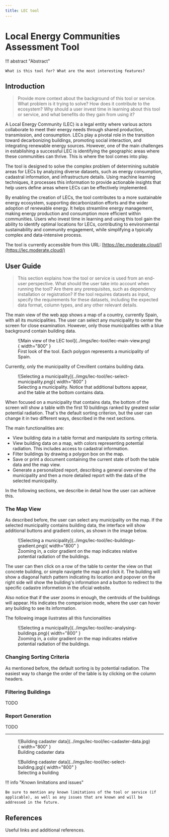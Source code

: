 ```yaml
---
title: LEC tool
---
```

# Local Energy Communities Assessment Tool

!!! abstract "Abstract"

    What is this tool for? What are the most interesting features?

## Introduction

> Provide more context about the background of this tool or service. What problem is it trying to solve? How does it contribute to the ecosystem? Why should a user invest time in learning about this tool or service, and what benefits do they gain from using it?

A Local Energy Community (LEC) is a legal entity where various actors collaborate to meet their energy needs through shared production, transmission, and consumption. LECs play a pivotal role in the transition toward decarbonizing buildings, promoting social interaction, and integrating renewable energy sources. However, one of the main challenges in establishing a successful LEC is identifying the geographic areas where these communities can thrive. This is where the tool comes into play.

The tool is designed to solve the complex problem of determining suitable areas for LECs by analyzing diverse datasets, such as energy consumption, cadastral information, and infrastructure details. Using machine learning techniques, it processes this information to provide actionable insights that help users define areas where LECs can be effectively implemented.

By enabling the creation of LECs, the tool contributes to a more sustainable energy ecosystem, supporting decarbonization efforts and the wider adoption of renewable energy. It helps streamline energy management, making energy production and consumption more efficient within communities. Users who invest time in learning and using this tool gain the ability to identify optimal locations for LECs, contributing to environmental sustainability and community engagement, while simplifying a typically complex and data-intensive process.

The tool is currently accessible from this URL: [https://lec.moderate.cloud/](https://lec.moderate.cloud/)

## User Guide

> This section explains how the tool or service is used from an end-user perspective. What should the user take into account when running the tool? Are there any prerequisites, such as dependency installation or registration? If the tool requires datasets as input, specify the requirements for these datasets, including the expected data format, column types, and any other relevant details.

The main view of the web app shows a map of a country, currently Spain, with all its municipalities. The user can select any municipality to center the screen for close examination. However, only those municipalities with a blue background contain building data.

<figure markdown="span">
  ![Main view of the LEC tool](../imgs/lec-tool/lec-main-view.png){ width="800" }
  <figcaption>First look of the tool. Each polygon represents a municipality of Spain.</figcaption>
</figure>

Currently, only the municipality of Crevillent contains building data.

<figure markdown="span">
  ![Selecting a municipality](../imgs/lec-tool/lec-select-municipality.png){ width="800" }
  <figcaption>Selecting a municipality. Notice that additional buttons appear, and the table at the bottom contains data.</figcaption>
</figure>

When focused on a municipality that contains data, the bottom of the screen will show a table with the first 10 buildings ranked by greatest solar potential radiation. That's the default sorting criterion, but the user can change it in two different ways, described in the next sections.

The main functionalities are:

- View building data in a table format and manipulate its sorting criteria.
- View building data on a map, with colors representing potential radiation. This includes access to cadastral information.
- Filter buildings by drawing a polygon box on the map.
- Save or print a document containing the current state of both the table data and the map view.
- Generate a personalized report, describing a general overview of the municipality and then a more detailed report with the data of the selected municipality.

In the following sections, we describe in detail how the user can achieve this.

### The Map View

As described before, the user can select any municipality on the map. If the selected municipality contains building data, the interface will show additional buttons and gradient colors, as shown in the image below.

<figure markdown="span">
  ![Selecting a municipality](../imgs/lec-tool/lec-buildings-gradient.png){ width="800" }
  <figcaption>Zooming in, a color gradient on the map indicates relative potential radiation of the buildings.</figcaption>
</figure>

The user can then click on a row of the table to center the view on that concrete building, or simple navigete the map and click it. The building will show a diagonal hatch pattern indicating its location and popover on the right side will show the building's information and a button to redirect to the specific cadastre informetion in the oficial website.

Also notice that if the user zooms in enough, the centroids of the buildings will appear. His indicates the comparision mode, where the user can hover any building to see its information. 

The following image ilustrates all this funcionalities

<figure markdown="span">
  ![Selecting a municipality](../imgs/lec-tool/lec-analysing-buildings.png){ width="800" }
  <figcaption>Zooming in, a color gradient on the map indicates relative potential radiation of the buildings.</figcaption>
</figure>

### Changing Sorting Criteria

As mentioned before, the default sorting is by potential radiation. The easiest way to change the order of the table is by clicking on the column headers.

### Filtering Buildings

TODO

### Report Generation

TODO

---

<figure markdown="span">
  ![Building cadaster data](../imgs/lec-tool/lec-cadaster-data.jpg){ width="800" }
  <figcaption>Building cadaster data</figcaption>
</figure>

<figure markdown="span">
  ![Building cadaster data](../imgs/lec-tool/lec-select-building.jpg){ width="800" }
  <figcaption>Selecting a building</figcaption>
</figure>

!!! info "Known limitations and issues"

    Be sure to mention any known limitations of the tool or service (if applicable), as well as any issues that are known and will be addressed in the future.

## References

Useful links and additional references.
